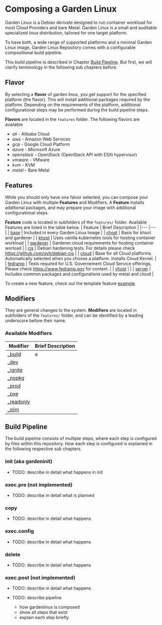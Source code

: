 # Composing a Garden Linux

Garden Linux is a Debian derivate designed to run container workload
for most Cloud Providers and bare Metal. Garden Linux is a small and
auditable specialized linux distribution, tailored for one target platform.

To have both, a wide range of supported platforms and a minimal
Garden Linux image, Garden Linux Repository comes with a configurable
compositional build pipeline.

This build pipeline is described in Chapter [Build Pipeline](#build-pipeline).
But first, we will clarify terminology in the following sub chapters before.



## Flavor
By selecting a **flavor** of garden linux, you get support for
the specified platform (the flavor). This will install additional packages required by the
platform. Depending on the requirements of the platform, additional
configurational steps may be performed during the build pipeline steps.


**Flavors** are located in the ```features``` folder. The following flavors are available
 - *ali* - Alibaba Cloud
 - *aws* - Amazon Web Services
 - *gcp* - Google Cloud Platform
 - *azure* - Microsoft Azure
 - *openstack* - OpenStack (OpenStack API with ESXi hypervisor)
 - *vmware* - VMware
 - *kvm* - KVM
 - *metal* - Bare Metal


## Features

While you should only have one falvor selected, you can compose your Garden
Linux with multiple **Features** and Modifiers.
A **Feature** installs additional packages, and may prepare your image with
additional configurational steps.

**Feature** code is located in subfolders of the ```features/``` folder. Available Features are
listed in the table below.
|   Feature				| Brief Description 	|
|---					|---			|
| [base](../features/base/) 		| Included in every Garden Linux Image |
| [chost](../features/chost/) 		| Basis for khsot and gardener 			|
| [khost](../features/khost/)		| Uses vanilla kubernetes tools for hosting container workload |
| [gardener](../features/gardener/)	| Gardener.cloud requirements for hosting container worload  |
| [cis](../features/cis/)		| Debian hardening tests. For details please check https://github.com/ovh/debian-cis |
| [cloud](../features/cloud/)		| Base for all Cloud platforms. Automatically selected when you choose a platform. Installs Cloud Kernel. 			|
| [fedramp](../features/fedramp/)	| Tests required for U.S. Governement Cloud Service offerings. Please check https://www.fedramp.gov for context. |
| [vhost](../features/vhost)		|  			|
| [server](../features/server)		| Includes common packages and configurations used by metal and cloud |

To create a new feature, check out the template feature [example](../features/example/).

## Modifiers

They are general changes to the system.
**Modifiers** are located in subfolders of the ```features/``` folder,
and can be identified by a leading underscore before their name.

### Available Modifiers
|   Modifier	| Brief Description |
|---		|---	|
| [_build](../features/_build/) 	| a 	|
| [_dev](../features/_dev) 		|  	|
| [_ignite](../features/_ignite)	|  	|
| [_nopkg](../features/_nopkg)		|  	|
| [_prod](../features/_prod)		|  	|
| [_pxe](../features/_pxe)		|  	|
| [_readonly](../features/_readonly)	|  	|
| [_slim](../features/slim)		|  	|


## Build Pipeline

The build pipeline consists of multiple steps, where each step is configured by
files within this repository. How each step is configured is explained in
the following respective sub chapters.


### init (aka gardeninit)

- TODO: describe in detail what happens in init

### exec.pre (not implemented)

- TODO: describe in detail what is planned

### copy

- TODO: describe in detail what happens

### exec.config

- TODO: describe in detail what happens

### delete

- TODO: describe in detail what happens

### exec.post (not implemented)

- TODO: describe in detail what happens


- TODO: describe pipeline
  - how gardenlinux is composed
  - show all steps that exist
  - explain each step briefly

